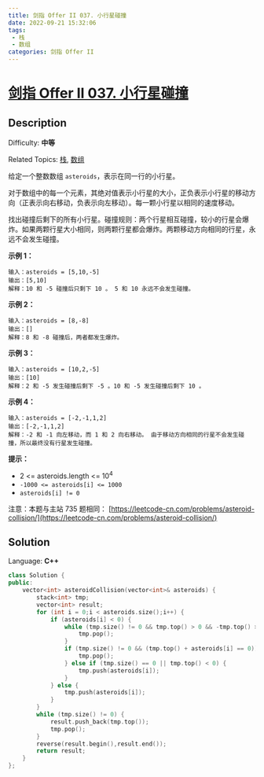 ```yaml
---
title: 剑指 Offer II 037. 小行星碰撞
date: 2022-09-21 15:32:06
tags:
 - 栈
 - 数组
categories: 剑指 Offer II
---
```


# [剑指 Offer II 037\. 小行星碰撞](https://leetcode.cn/problems/XagZNi/)

## Description

Difficulty: **中等**  

Related Topics: [栈](https://leetcode.cn/tag/stack/), [数组](https://leetcode.cn/tag/array/)


给定一个整数数组 `asteroids`，表示在同一行的小行星。

对于数组中的每一个元素，其绝对值表示小行星的大小，正负表示小行星的移动方向（正表示向右移动，负表示向左移动）。每一颗小行星以相同的速度移动。

找出碰撞后剩下的所有小行星。碰撞规则：两个行星相互碰撞，较小的行星会爆炸。如果两颗行星大小相同，则两颗行星都会爆炸。两颗移动方向相同的行星，永远不会发生碰撞。

**示例 1：**

```
输入：asteroids = [5,10,-5]
输出：[5,10]
解释：10 和 -5 碰撞后只剩下 10 。 5 和 10 永远不会发生碰撞。
```

**示例 2：**

```
输入：asteroids = [8,-8]
输出：[]
解释：8 和 -8 碰撞后，两者都发生爆炸。
```

**示例 3：**

```
输入：asteroids = [10,2,-5]
输出：[10]
解释：2 和 -5 发生碰撞后剩下 -5 。10 和 -5 发生碰撞后剩下 10 。
```

**示例 4：**

```
输入：asteroids = [-2,-1,1,2]
输出：[-2,-1,1,2]
解释：-2 和 -1 向左移动，而 1 和 2 向右移动。 由于移动方向相同的行星不会发生碰撞，所以最终没有行星发生碰撞。 
```

**提示：**

*   2 <= asteroids.length <= 10<sup>4</sup>
*   `-1000 <= asteroids[i] <= 1000`
*   `asteroids[i] != 0`

注意：本题与主站 735 题相同： [https://leetcode-cn.com/problems/asteroid-collision/](https://leetcode-cn.com/problems/asteroid-collision/)


## Solution

Language: **C++**

```c++
class Solution {
public:
    vector<int> asteroidCollision(vector<int>& asteroids) {
        stack<int> tmp;
        vector<int> result;
        for (int i = 0;i < asteroids.size();i++) {
            if (asteroids[i] < 0) {
                while (tmp.size() != 0 && tmp.top() > 0 && -tmp.top() > asteroids[i]) {
                    tmp.pop();
                }
                if (tmp.size() != 0 && (tmp.top() + asteroids[i] == 0)) {
                    tmp.pop();
                } else if (tmp.size() == 0 || tmp.top() < 0) {
                    tmp.push(asteroids[i]);
                }
            } else {
                tmp.push(asteroids[i]);
            }
        }
        while (tmp.size() != 0) {
            result.push_back(tmp.top());
            tmp.pop();
        }
        reverse(result.begin(),result.end());
        return result;
    }
};
```